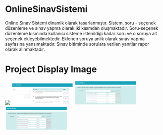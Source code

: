# OnlineSinavSistemi
Online Sınav Sistemi dinamik olarak tasarlanmıştır. Sistem, soru - seçenek düzenleme ve sınav yapma olarak iki kısımdan oluşmaktadır. Soru-seçenek düzenleme kısmında kullanıcı sisteme istenildiği kadar soru ve o soruya ait seçenek ekleyebilmektedir. Eklenen soruya anlık olarak sınav yapma sayfasına yansımaktadır. Sınav bitiminde sorulara verilen yanıtlar rapor olarak alınmaktadır. 

# Project Display Image

<p>
<a href="https://github.com/ElifKirazci/OnlineSinavSistemi/blob/master/ekrangoruntusu/Giri%C5%9FEkrani.PNG" target="_blank">
<img src="https://github.com/ElifKirazci/OnlineSinavSistemi/blob/master/ekrangoruntusu/Giri%C5%9FEkrani.PNG" width="200" style="max-width:100%;"></a>

<a href="https://github.com/ElifKirazci/OnlineSinavSistemi/blob/master/ekrangoruntusu/SoruEkleme.PNG" target="_blank">
<img src="https://github.com/ElifKirazci/OnlineSinavSistemi/blob/master/ekrangoruntusu/SoruEkleme.PNG" width="200" style="max-width:100%;"></a>

<a href="https://github.com/ElifKirazci/OnlineSinavSistemi/blob/master/ekrangoruntusu/SecenekEkle-Sil.PNG" target="_blank">
<img src="https://github.com/ElifKirazci/OnlineSinavSistemi/blob/master/ekrangoruntusu/SecenekEkle-Sil.PNG" width="200" style="max-width:100%;"></a>

<a href="https://github.com/ElifKirazci/OnlineSinavSistemi/blob/master/ekrangoruntusu/SecenekEkle-Sil.PNG" target="_blank">
<img src="https://github.com/ElifKirazci/OnlineSinavSistemi/blob/master/ekrangoruntusu/SecenekEkle-Sil.PNG" width="200" style="max-width:100%;"></a>
